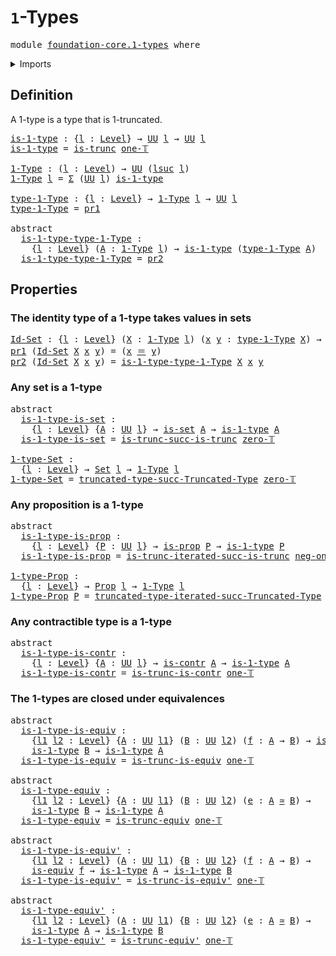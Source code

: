 # `1`-Types

<pre class="Agda"><a id="22" class="Keyword">module</a> <a id="29" href="foundation-core.1-types.html" class="Module">foundation-core.1-types</a> <a id="53" class="Keyword">where</a>
</pre>
<details><summary>Imports</summary>

<pre class="Agda"><a id="109" class="Keyword">open</a> <a id="114" class="Keyword">import</a> <a id="121" href="foundation.contractible-types.html" class="Module">foundation.contractible-types</a>
<a id="151" class="Keyword">open</a> <a id="156" class="Keyword">import</a> <a id="163" href="foundation.dependent-pair-types.html" class="Module">foundation.dependent-pair-types</a>
<a id="195" class="Keyword">open</a> <a id="200" class="Keyword">import</a> <a id="207" href="foundation.truncated-types.html" class="Module">foundation.truncated-types</a>
<a id="234" class="Keyword">open</a> <a id="239" class="Keyword">import</a> <a id="246" href="foundation.universe-levels.html" class="Module">foundation.universe-levels</a>

<a id="274" class="Keyword">open</a> <a id="279" class="Keyword">import</a> <a id="286" href="foundation-core.equivalences.html" class="Module">foundation-core.equivalences</a>
<a id="315" class="Keyword">open</a> <a id="320" class="Keyword">import</a> <a id="327" href="foundation-core.identity-types.html" class="Module">foundation-core.identity-types</a>
<a id="358" class="Keyword">open</a> <a id="363" class="Keyword">import</a> <a id="370" href="foundation-core.propositions.html" class="Module">foundation-core.propositions</a>
<a id="399" class="Keyword">open</a> <a id="404" class="Keyword">import</a> <a id="411" href="foundation-core.sets.html" class="Module">foundation-core.sets</a>
<a id="432" class="Keyword">open</a> <a id="437" class="Keyword">import</a> <a id="444" href="foundation-core.truncation-levels.html" class="Module">foundation-core.truncation-levels</a>
</pre>
</details>

## Definition

A 1-type is a type that is 1-truncated.

<pre class="Agda"><a id="is-1-type"></a><a id="559" href="foundation-core.1-types.html#559" class="Function">is-1-type</a> <a id="569" class="Symbol">:</a> <a id="571" class="Symbol">{</a><a id="572" href="foundation-core.1-types.html#572" class="Bound">l</a> <a id="574" class="Symbol">:</a> <a id="576" href="Agda.Primitive.html#742" class="Postulate">Level</a><a id="581" class="Symbol">}</a> <a id="583" class="Symbol">→</a> <a id="585" href="Agda.Primitive.html#388" class="Primitive">UU</a> <a id="588" href="foundation-core.1-types.html#572" class="Bound">l</a> <a id="590" class="Symbol">→</a> <a id="592" href="Agda.Primitive.html#388" class="Primitive">UU</a> <a id="595" href="foundation-core.1-types.html#572" class="Bound">l</a>
<a id="597" href="foundation-core.1-types.html#559" class="Function">is-1-type</a> <a id="607" class="Symbol">=</a> <a id="609" href="foundation-core.truncated-types.html#1236" class="Function">is-trunc</a> <a id="618" href="foundation-core.truncation-levels.html#710" class="Function">one-𝕋</a>

<a id="1-Type"></a><a id="625" href="foundation-core.1-types.html#625" class="Function">1-Type</a> <a id="632" class="Symbol">:</a> <a id="634" class="Symbol">(</a><a id="635" href="foundation-core.1-types.html#635" class="Bound">l</a> <a id="637" class="Symbol">:</a> <a id="639" href="Agda.Primitive.html#742" class="Postulate">Level</a><a id="644" class="Symbol">)</a> <a id="646" class="Symbol">→</a> <a id="648" href="Agda.Primitive.html#388" class="Primitive">UU</a> <a id="651" class="Symbol">(</a><a id="652" href="Agda.Primitive.html#931" class="Primitive">lsuc</a> <a id="657" href="foundation-core.1-types.html#635" class="Bound">l</a><a id="658" class="Symbol">)</a>
<a id="660" href="foundation-core.1-types.html#625" class="Function">1-Type</a> <a id="667" href="foundation-core.1-types.html#667" class="Bound">l</a> <a id="669" class="Symbol">=</a> <a id="671" href="foundation.dependent-pair-types.html#583" class="Record">Σ</a> <a id="673" class="Symbol">(</a><a id="674" href="Agda.Primitive.html#388" class="Primitive">UU</a> <a id="677" href="foundation-core.1-types.html#667" class="Bound">l</a><a id="678" class="Symbol">)</a> <a id="680" href="foundation-core.1-types.html#559" class="Function">is-1-type</a>

<a id="type-1-Type"></a><a id="691" href="foundation-core.1-types.html#691" class="Function">type-1-Type</a> <a id="703" class="Symbol">:</a> <a id="705" class="Symbol">{</a><a id="706" href="foundation-core.1-types.html#706" class="Bound">l</a> <a id="708" class="Symbol">:</a> <a id="710" href="Agda.Primitive.html#742" class="Postulate">Level</a><a id="715" class="Symbol">}</a> <a id="717" class="Symbol">→</a> <a id="719" href="foundation-core.1-types.html#625" class="Function">1-Type</a> <a id="726" href="foundation-core.1-types.html#706" class="Bound">l</a> <a id="728" class="Symbol">→</a> <a id="730" href="Agda.Primitive.html#388" class="Primitive">UU</a> <a id="733" href="foundation-core.1-types.html#706" class="Bound">l</a>
<a id="735" href="foundation-core.1-types.html#691" class="Function">type-1-Type</a> <a id="747" class="Symbol">=</a> <a id="749" href="foundation.dependent-pair-types.html#681" class="Field">pr1</a>

<a id="754" class="Keyword">abstract</a>
  <a id="is-1-type-type-1-Type"></a><a id="765" href="foundation-core.1-types.html#765" class="Function">is-1-type-type-1-Type</a> <a id="787" class="Symbol">:</a>
    <a id="793" class="Symbol">{</a><a id="794" href="foundation-core.1-types.html#794" class="Bound">l</a> <a id="796" class="Symbol">:</a> <a id="798" href="Agda.Primitive.html#742" class="Postulate">Level</a><a id="803" class="Symbol">}</a> <a id="805" class="Symbol">(</a><a id="806" href="foundation-core.1-types.html#806" class="Bound">A</a> <a id="808" class="Symbol">:</a> <a id="810" href="foundation-core.1-types.html#625" class="Function">1-Type</a> <a id="817" href="foundation-core.1-types.html#794" class="Bound">l</a><a id="818" class="Symbol">)</a> <a id="820" class="Symbol">→</a> <a id="822" href="foundation-core.1-types.html#559" class="Function">is-1-type</a> <a id="832" class="Symbol">(</a><a id="833" href="foundation-core.1-types.html#691" class="Function">type-1-Type</a> <a id="845" href="foundation-core.1-types.html#806" class="Bound">A</a><a id="846" class="Symbol">)</a>
  <a id="850" href="foundation-core.1-types.html#765" class="Function">is-1-type-type-1-Type</a> <a id="872" class="Symbol">=</a> <a id="874" href="foundation.dependent-pair-types.html#693" class="Field">pr2</a>
</pre>
## Properties

### The identity type of a 1-type takes values in sets

<pre class="Agda"><a id="Id-Set"></a><a id="962" href="foundation-core.1-types.html#962" class="Function">Id-Set</a> <a id="969" class="Symbol">:</a> <a id="971" class="Symbol">{</a><a id="972" href="foundation-core.1-types.html#972" class="Bound">l</a> <a id="974" class="Symbol">:</a> <a id="976" href="Agda.Primitive.html#742" class="Postulate">Level</a><a id="981" class="Symbol">}</a> <a id="983" class="Symbol">(</a><a id="984" href="foundation-core.1-types.html#984" class="Bound">X</a> <a id="986" class="Symbol">:</a> <a id="988" href="foundation-core.1-types.html#625" class="Function">1-Type</a> <a id="995" href="foundation-core.1-types.html#972" class="Bound">l</a><a id="996" class="Symbol">)</a> <a id="998" class="Symbol">(</a><a id="999" href="foundation-core.1-types.html#999" class="Bound">x</a> <a id="1001" href="foundation-core.1-types.html#1001" class="Bound">y</a> <a id="1003" class="Symbol">:</a> <a id="1005" href="foundation-core.1-types.html#691" class="Function">type-1-Type</a> <a id="1017" href="foundation-core.1-types.html#984" class="Bound">X</a><a id="1018" class="Symbol">)</a> <a id="1020" class="Symbol">→</a> <a id="1022" href="foundation-core.sets.html#870" class="Function">Set</a> <a id="1026" href="foundation-core.1-types.html#972" class="Bound">l</a>
<a id="1028" href="foundation.dependent-pair-types.html#681" class="Field">pr1</a> <a id="1032" class="Symbol">(</a><a id="1033" href="foundation-core.1-types.html#962" class="Function">Id-Set</a> <a id="1040" href="foundation-core.1-types.html#1040" class="Bound">X</a> <a id="1042" href="foundation-core.1-types.html#1042" class="Bound">x</a> <a id="1044" href="foundation-core.1-types.html#1044" class="Bound">y</a><a id="1045" class="Symbol">)</a> <a id="1047" class="Symbol">=</a> <a id="1049" class="Symbol">(</a><a id="1050" href="foundation-core.1-types.html#1042" class="Bound">x</a> <a id="1052" href="foundation-core.identity-types.html#2713" class="Function Operator">＝</a> <a id="1054" href="foundation-core.1-types.html#1044" class="Bound">y</a><a id="1055" class="Symbol">)</a>
<a id="1057" href="foundation.dependent-pair-types.html#693" class="Field">pr2</a> <a id="1061" class="Symbol">(</a><a id="1062" href="foundation-core.1-types.html#962" class="Function">Id-Set</a> <a id="1069" href="foundation-core.1-types.html#1069" class="Bound">X</a> <a id="1071" href="foundation-core.1-types.html#1071" class="Bound">x</a> <a id="1073" href="foundation-core.1-types.html#1073" class="Bound">y</a><a id="1074" class="Symbol">)</a> <a id="1076" class="Symbol">=</a> <a id="1078" href="foundation-core.1-types.html#765" class="Function">is-1-type-type-1-Type</a> <a id="1100" href="foundation-core.1-types.html#1069" class="Bound">X</a> <a id="1102" href="foundation-core.1-types.html#1071" class="Bound">x</a> <a id="1104" href="foundation-core.1-types.html#1073" class="Bound">y</a>
</pre>
### Any set is a 1-type

<pre class="Agda"><a id="1144" class="Keyword">abstract</a>
  <a id="is-1-type-is-set"></a><a id="1155" href="foundation-core.1-types.html#1155" class="Function">is-1-type-is-set</a> <a id="1172" class="Symbol">:</a>
    <a id="1178" class="Symbol">{</a><a id="1179" href="foundation-core.1-types.html#1179" class="Bound">l</a> <a id="1181" class="Symbol">:</a> <a id="1183" href="Agda.Primitive.html#742" class="Postulate">Level</a><a id="1188" class="Symbol">}</a> <a id="1190" class="Symbol">{</a><a id="1191" href="foundation-core.1-types.html#1191" class="Bound">A</a> <a id="1193" class="Symbol">:</a> <a id="1195" href="Agda.Primitive.html#388" class="Primitive">UU</a> <a id="1198" href="foundation-core.1-types.html#1179" class="Bound">l</a><a id="1199" class="Symbol">}</a> <a id="1201" class="Symbol">→</a> <a id="1203" href="foundation-core.sets.html#795" class="Function">is-set</a> <a id="1210" href="foundation-core.1-types.html#1191" class="Bound">A</a> <a id="1212" class="Symbol">→</a> <a id="1214" href="foundation-core.1-types.html#559" class="Function">is-1-type</a> <a id="1224" href="foundation-core.1-types.html#1191" class="Bound">A</a>
  <a id="1228" href="foundation-core.1-types.html#1155" class="Function">is-1-type-is-set</a> <a id="1245" class="Symbol">=</a> <a id="1247" href="foundation-core.truncated-types.html#1979" class="Function">is-trunc-succ-is-trunc</a> <a id="1270" href="foundation-core.truncation-levels.html#672" class="Function">zero-𝕋</a>

<a id="1-type-Set"></a><a id="1278" href="foundation-core.1-types.html#1278" class="Function">1-type-Set</a> <a id="1289" class="Symbol">:</a>
  <a id="1293" class="Symbol">{</a><a id="1294" href="foundation-core.1-types.html#1294" class="Bound">l</a> <a id="1296" class="Symbol">:</a> <a id="1298" href="Agda.Primitive.html#742" class="Postulate">Level</a><a id="1303" class="Symbol">}</a> <a id="1305" class="Symbol">→</a> <a id="1307" href="foundation-core.sets.html#870" class="Function">Set</a> <a id="1311" href="foundation-core.1-types.html#1294" class="Bound">l</a> <a id="1313" class="Symbol">→</a> <a id="1315" href="foundation-core.1-types.html#625" class="Function">1-Type</a> <a id="1322" href="foundation-core.1-types.html#1294" class="Bound">l</a>
<a id="1324" href="foundation-core.1-types.html#1278" class="Function">1-type-Set</a> <a id="1335" class="Symbol">=</a> <a id="1337" href="foundation-core.truncated-types.html#2293" class="Function">truncated-type-succ-Truncated-Type</a> <a id="1372" href="foundation-core.truncation-levels.html#672" class="Function">zero-𝕋</a>
</pre>
### Any proposition is a 1-type

<pre class="Agda"><a id="1425" class="Keyword">abstract</a>
  <a id="is-1-type-is-prop"></a><a id="1436" href="foundation-core.1-types.html#1436" class="Function">is-1-type-is-prop</a> <a id="1454" class="Symbol">:</a>
    <a id="1460" class="Symbol">{</a><a id="1461" href="foundation-core.1-types.html#1461" class="Bound">l</a> <a id="1463" class="Symbol">:</a> <a id="1465" href="Agda.Primitive.html#742" class="Postulate">Level</a><a id="1470" class="Symbol">}</a> <a id="1472" class="Symbol">{</a><a id="1473" href="foundation-core.1-types.html#1473" class="Bound">P</a> <a id="1475" class="Symbol">:</a> <a id="1477" href="Agda.Primitive.html#388" class="Primitive">UU</a> <a id="1480" href="foundation-core.1-types.html#1461" class="Bound">l</a><a id="1481" class="Symbol">}</a> <a id="1483" class="Symbol">→</a> <a id="1485" href="foundation-core.propositions.html#1029" class="Function">is-prop</a> <a id="1493" href="foundation-core.1-types.html#1473" class="Bound">P</a> <a id="1495" class="Symbol">→</a> <a id="1497" href="foundation-core.1-types.html#559" class="Function">is-1-type</a> <a id="1507" href="foundation-core.1-types.html#1473" class="Bound">P</a>
  <a id="1511" href="foundation-core.1-types.html#1436" class="Function">is-1-type-is-prop</a> <a id="1529" class="Symbol">=</a> <a id="1531" href="foundation.truncated-types.html#2292" class="Function">is-trunc-iterated-succ-is-trunc</a> <a id="1563" href="foundation-core.truncation-levels.html#628" class="Function">neg-one-𝕋</a> <a id="1573" class="Number">2</a>

<a id="1-type-Prop"></a><a id="1576" href="foundation-core.1-types.html#1576" class="Function">1-type-Prop</a> <a id="1588" class="Symbol">:</a>
  <a id="1592" class="Symbol">{</a><a id="1593" href="foundation-core.1-types.html#1593" class="Bound">l</a> <a id="1595" class="Symbol">:</a> <a id="1597" href="Agda.Primitive.html#742" class="Postulate">Level</a><a id="1602" class="Symbol">}</a> <a id="1604" class="Symbol">→</a> <a id="1606" href="foundation-core.propositions.html#1153" class="Function">Prop</a> <a id="1611" href="foundation-core.1-types.html#1593" class="Bound">l</a> <a id="1613" class="Symbol">→</a> <a id="1615" href="foundation-core.1-types.html#625" class="Function">1-Type</a> <a id="1622" href="foundation-core.1-types.html#1593" class="Bound">l</a>
<a id="1624" href="foundation-core.1-types.html#1576" class="Function">1-type-Prop</a> <a id="1636" href="foundation-core.1-types.html#1636" class="Bound">P</a> <a id="1638" class="Symbol">=</a> <a id="1640" href="foundation.truncated-types.html#2646" class="Function">truncated-type-iterated-succ-Truncated-Type</a> <a id="1684" href="foundation-core.truncation-levels.html#628" class="Function">neg-one-𝕋</a> <a id="1694" class="Number">2</a> <a id="1696" href="foundation-core.1-types.html#1636" class="Bound">P</a>
</pre>
### Any contractible type is a 1-type

<pre class="Agda"><a id="1750" class="Keyword">abstract</a>
  <a id="is-1-type-is-contr"></a><a id="1761" href="foundation-core.1-types.html#1761" class="Function">is-1-type-is-contr</a> <a id="1780" class="Symbol">:</a>
    <a id="1786" class="Symbol">{</a><a id="1787" href="foundation-core.1-types.html#1787" class="Bound">l</a> <a id="1789" class="Symbol">:</a> <a id="1791" href="Agda.Primitive.html#742" class="Postulate">Level</a><a id="1796" class="Symbol">}</a> <a id="1798" class="Symbol">{</a><a id="1799" href="foundation-core.1-types.html#1799" class="Bound">A</a> <a id="1801" class="Symbol">:</a> <a id="1803" href="Agda.Primitive.html#388" class="Primitive">UU</a> <a id="1806" href="foundation-core.1-types.html#1787" class="Bound">l</a><a id="1807" class="Symbol">}</a> <a id="1809" class="Symbol">→</a> <a id="1811" href="foundation-core.contractible-types.html#894" class="Function">is-contr</a> <a id="1820" href="foundation-core.1-types.html#1799" class="Bound">A</a> <a id="1822" class="Symbol">→</a> <a id="1824" href="foundation-core.1-types.html#559" class="Function">is-1-type</a> <a id="1834" href="foundation-core.1-types.html#1799" class="Bound">A</a>
  <a id="1838" href="foundation-core.1-types.html#1761" class="Function">is-1-type-is-contr</a> <a id="1857" class="Symbol">=</a> <a id="1859" href="foundation.contractible-types.html#4079" class="Function">is-trunc-is-contr</a> <a id="1877" href="foundation-core.truncation-levels.html#710" class="Function">one-𝕋</a>
</pre>
### The 1-types are closed under equivalences

<pre class="Agda"><a id="1943" class="Keyword">abstract</a>
  <a id="is-1-type-is-equiv"></a><a id="1954" href="foundation-core.1-types.html#1954" class="Function">is-1-type-is-equiv</a> <a id="1973" class="Symbol">:</a>
    <a id="1979" class="Symbol">{</a><a id="1980" href="foundation-core.1-types.html#1980" class="Bound">l1</a> <a id="1983" href="foundation-core.1-types.html#1983" class="Bound">l2</a> <a id="1986" class="Symbol">:</a> <a id="1988" href="Agda.Primitive.html#742" class="Postulate">Level</a><a id="1993" class="Symbol">}</a> <a id="1995" class="Symbol">{</a><a id="1996" href="foundation-core.1-types.html#1996" class="Bound">A</a> <a id="1998" class="Symbol">:</a> <a id="2000" href="Agda.Primitive.html#388" class="Primitive">UU</a> <a id="2003" href="foundation-core.1-types.html#1980" class="Bound">l1</a><a id="2005" class="Symbol">}</a> <a id="2007" class="Symbol">(</a><a id="2008" href="foundation-core.1-types.html#2008" class="Bound">B</a> <a id="2010" class="Symbol">:</a> <a id="2012" href="Agda.Primitive.html#388" class="Primitive">UU</a> <a id="2015" href="foundation-core.1-types.html#1983" class="Bound">l2</a><a id="2017" class="Symbol">)</a> <a id="2019" class="Symbol">(</a><a id="2020" href="foundation-core.1-types.html#2020" class="Bound">f</a> <a id="2022" class="Symbol">:</a> <a id="2024" href="foundation-core.1-types.html#1996" class="Bound">A</a> <a id="2026" class="Symbol">→</a> <a id="2028" href="foundation-core.1-types.html#2008" class="Bound">B</a><a id="2029" class="Symbol">)</a> <a id="2031" class="Symbol">→</a> <a id="2033" href="foundation-core.equivalences.html#1532" class="Function">is-equiv</a> <a id="2042" href="foundation-core.1-types.html#2020" class="Bound">f</a> <a id="2044" class="Symbol">→</a>
    <a id="2050" href="foundation-core.1-types.html#559" class="Function">is-1-type</a> <a id="2060" href="foundation-core.1-types.html#2008" class="Bound">B</a> <a id="2062" class="Symbol">→</a> <a id="2064" href="foundation-core.1-types.html#559" class="Function">is-1-type</a> <a id="2074" href="foundation-core.1-types.html#1996" class="Bound">A</a>
  <a id="2078" href="foundation-core.1-types.html#1954" class="Function">is-1-type-is-equiv</a> <a id="2097" class="Symbol">=</a> <a id="2099" href="foundation-core.truncated-types.html#3961" class="Function">is-trunc-is-equiv</a> <a id="2117" href="foundation-core.truncation-levels.html#710" class="Function">one-𝕋</a>

<a id="2124" class="Keyword">abstract</a>
  <a id="is-1-type-equiv"></a><a id="2135" href="foundation-core.1-types.html#2135" class="Function">is-1-type-equiv</a> <a id="2151" class="Symbol">:</a>
    <a id="2157" class="Symbol">{</a><a id="2158" href="foundation-core.1-types.html#2158" class="Bound">l1</a> <a id="2161" href="foundation-core.1-types.html#2161" class="Bound">l2</a> <a id="2164" class="Symbol">:</a> <a id="2166" href="Agda.Primitive.html#742" class="Postulate">Level</a><a id="2171" class="Symbol">}</a> <a id="2173" class="Symbol">{</a><a id="2174" href="foundation-core.1-types.html#2174" class="Bound">A</a> <a id="2176" class="Symbol">:</a> <a id="2178" href="Agda.Primitive.html#388" class="Primitive">UU</a> <a id="2181" href="foundation-core.1-types.html#2158" class="Bound">l1</a><a id="2183" class="Symbol">}</a> <a id="2185" class="Symbol">(</a><a id="2186" href="foundation-core.1-types.html#2186" class="Bound">B</a> <a id="2188" class="Symbol">:</a> <a id="2190" href="Agda.Primitive.html#388" class="Primitive">UU</a> <a id="2193" href="foundation-core.1-types.html#2161" class="Bound">l2</a><a id="2195" class="Symbol">)</a> <a id="2197" class="Symbol">(</a><a id="2198" href="foundation-core.1-types.html#2198" class="Bound">e</a> <a id="2200" class="Symbol">:</a> <a id="2202" href="foundation-core.1-types.html#2174" class="Bound">A</a> <a id="2204" href="foundation-core.equivalences.html#2554" class="Function Operator">≃</a> <a id="2206" href="foundation-core.1-types.html#2186" class="Bound">B</a><a id="2207" class="Symbol">)</a> <a id="2209" class="Symbol">→</a>
    <a id="2215" href="foundation-core.1-types.html#559" class="Function">is-1-type</a> <a id="2225" href="foundation-core.1-types.html#2186" class="Bound">B</a> <a id="2227" class="Symbol">→</a> <a id="2229" href="foundation-core.1-types.html#559" class="Function">is-1-type</a> <a id="2239" href="foundation-core.1-types.html#2174" class="Bound">A</a>
  <a id="2243" href="foundation-core.1-types.html#2135" class="Function">is-1-type-equiv</a> <a id="2259" class="Symbol">=</a> <a id="2261" href="foundation-core.truncated-types.html#4193" class="Function">is-trunc-equiv</a> <a id="2276" href="foundation-core.truncation-levels.html#710" class="Function">one-𝕋</a>

<a id="2283" class="Keyword">abstract</a>
  <a id="is-1-type-is-equiv&#39;"></a><a id="2294" href="foundation-core.1-types.html#2294" class="Function">is-1-type-is-equiv&#39;</a> <a id="2314" class="Symbol">:</a>
    <a id="2320" class="Symbol">{</a><a id="2321" href="foundation-core.1-types.html#2321" class="Bound">l1</a> <a id="2324" href="foundation-core.1-types.html#2324" class="Bound">l2</a> <a id="2327" class="Symbol">:</a> <a id="2329" href="Agda.Primitive.html#742" class="Postulate">Level</a><a id="2334" class="Symbol">}</a> <a id="2336" class="Symbol">(</a><a id="2337" href="foundation-core.1-types.html#2337" class="Bound">A</a> <a id="2339" class="Symbol">:</a> <a id="2341" href="Agda.Primitive.html#388" class="Primitive">UU</a> <a id="2344" href="foundation-core.1-types.html#2321" class="Bound">l1</a><a id="2346" class="Symbol">)</a> <a id="2348" class="Symbol">{</a><a id="2349" href="foundation-core.1-types.html#2349" class="Bound">B</a> <a id="2351" class="Symbol">:</a> <a id="2353" href="Agda.Primitive.html#388" class="Primitive">UU</a> <a id="2356" href="foundation-core.1-types.html#2324" class="Bound">l2</a><a id="2358" class="Symbol">}</a> <a id="2360" class="Symbol">(</a><a id="2361" href="foundation-core.1-types.html#2361" class="Bound">f</a> <a id="2363" class="Symbol">:</a> <a id="2365" href="foundation-core.1-types.html#2337" class="Bound">A</a> <a id="2367" class="Symbol">→</a> <a id="2369" href="foundation-core.1-types.html#2349" class="Bound">B</a><a id="2370" class="Symbol">)</a> <a id="2372" class="Symbol">→</a>
    <a id="2378" href="foundation-core.equivalences.html#1532" class="Function">is-equiv</a> <a id="2387" href="foundation-core.1-types.html#2361" class="Bound">f</a> <a id="2389" class="Symbol">→</a> <a id="2391" href="foundation-core.1-types.html#559" class="Function">is-1-type</a> <a id="2401" href="foundation-core.1-types.html#2337" class="Bound">A</a> <a id="2403" class="Symbol">→</a> <a id="2405" href="foundation-core.1-types.html#559" class="Function">is-1-type</a> <a id="2415" href="foundation-core.1-types.html#2349" class="Bound">B</a>
  <a id="2419" href="foundation-core.1-types.html#2294" class="Function">is-1-type-is-equiv&#39;</a> <a id="2439" class="Symbol">=</a> <a id="2441" href="foundation-core.truncated-types.html#4402" class="Function">is-trunc-is-equiv&#39;</a> <a id="2460" href="foundation-core.truncation-levels.html#710" class="Function">one-𝕋</a>

<a id="2467" class="Keyword">abstract</a>
  <a id="is-1-type-equiv&#39;"></a><a id="2478" href="foundation-core.1-types.html#2478" class="Function">is-1-type-equiv&#39;</a> <a id="2495" class="Symbol">:</a>
    <a id="2501" class="Symbol">{</a><a id="2502" href="foundation-core.1-types.html#2502" class="Bound">l1</a> <a id="2505" href="foundation-core.1-types.html#2505" class="Bound">l2</a> <a id="2508" class="Symbol">:</a> <a id="2510" href="Agda.Primitive.html#742" class="Postulate">Level</a><a id="2515" class="Symbol">}</a> <a id="2517" class="Symbol">(</a><a id="2518" href="foundation-core.1-types.html#2518" class="Bound">A</a> <a id="2520" class="Symbol">:</a> <a id="2522" href="Agda.Primitive.html#388" class="Primitive">UU</a> <a id="2525" href="foundation-core.1-types.html#2502" class="Bound">l1</a><a id="2527" class="Symbol">)</a> <a id="2529" class="Symbol">{</a><a id="2530" href="foundation-core.1-types.html#2530" class="Bound">B</a> <a id="2532" class="Symbol">:</a> <a id="2534" href="Agda.Primitive.html#388" class="Primitive">UU</a> <a id="2537" href="foundation-core.1-types.html#2505" class="Bound">l2</a><a id="2539" class="Symbol">}</a> <a id="2541" class="Symbol">(</a><a id="2542" href="foundation-core.1-types.html#2542" class="Bound">e</a> <a id="2544" class="Symbol">:</a> <a id="2546" href="foundation-core.1-types.html#2518" class="Bound">A</a> <a id="2548" href="foundation-core.equivalences.html#2554" class="Function Operator">≃</a> <a id="2550" href="foundation-core.1-types.html#2530" class="Bound">B</a><a id="2551" class="Symbol">)</a> <a id="2553" class="Symbol">→</a>
    <a id="2559" href="foundation-core.1-types.html#559" class="Function">is-1-type</a> <a id="2569" href="foundation-core.1-types.html#2518" class="Bound">A</a> <a id="2571" class="Symbol">→</a> <a id="2573" href="foundation-core.1-types.html#559" class="Function">is-1-type</a> <a id="2583" href="foundation-core.1-types.html#2530" class="Bound">B</a>
  <a id="2587" href="foundation-core.1-types.html#2478" class="Function">is-1-type-equiv&#39;</a> <a id="2604" class="Symbol">=</a> <a id="2606" href="foundation-core.truncated-types.html#4726" class="Function">is-trunc-equiv&#39;</a> <a id="2622" href="foundation-core.truncation-levels.html#710" class="Function">one-𝕋</a>
</pre>
